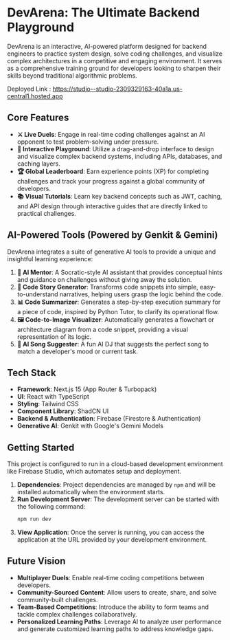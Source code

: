 # DevArena: The Ultimate Backend Playground

DevArena is an interactive, AI-powered platform designed for backend engineers to practice system design, solve coding challenges, and visualize complex architectures in a competitive and engaging environment. It serves as a comprehensive training ground for developers looking to sharpen their skills beyond traditional algorithmic problems.

Deployed Link : https://studio--studio-2309329163-40a1a.us-central1.hosted.app

## Core Features

- **⚔️ Live Duels**: Engage in real-time coding challenges against an AI opponent to test problem-solving under pressure.
- **🎨 Interactive Playground**: Utilize a drag-and-drop interface to design and visualize complex backend systems, including APIs, databases, and caching layers.
- **🏆 Global Leaderboard**: Earn experience points (XP) for completing challenges and track your progress against a global community of developers.
- **📚 Visual Tutorials**: Learn key backend concepts such as JWT, caching, and API design through interactive guides that are directly linked to practical challenges.

## AI-Powered Tools (Powered by Genkit & Gemini)

DevArena integrates a suite of generative AI tools to provide a unique and insightful learning experience:

1.  **🧠 AI Mentor**: A Socratic-style AI assistant that provides conceptual hints and guidance on challenges without giving away the solution.
2.  **📜 Code Story Generator**: Transforms code snippets into simple, easy-to-understand narratives, helping users grasp the logic behind the code.
3.  **📊 Code Summarizer**: Generates a step-by-step execution summary for a piece of code, inspired by Python Tutor, to clarify its operational flow.
4.  **🖼️ Code-to-Image Visualizer**: Automatically generates a flowchart or architecture diagram from a code snippet, providing a visual representation of its logic.
5.  **🎵 AI Song Suggester**: A fun AI DJ that suggests the perfect song to match a developer's mood or current task.

## Tech Stack

-   **Framework**: Next.js 15 (App Router & Turbopack)
-   **UI**: React with TypeScript
-   **Styling**: Tailwind CSS
-   **Component Library**: ShadCN UI
-   **Backend & Authentication**: Firebase (Firestore & Authentication)
-   **Generative AI**: Genkit with Google's Gemini Models

## Getting Started

This project is configured to run in a cloud-based development environment like Firebase Studio, which automates setup and deployment.

1.  **Dependencies**: Project dependencies are managed by `npm` and will be installed automatically when the environment starts.
2.  **Run Development Server**: The development server can be started with the following command:
    ```bash
    npm run dev
    ```
3.  **View Application**: Once the server is running, you can access the application at the URL provided by your development environment.

## Future Vision

-   **Multiplayer Duels**: Enable real-time coding competitions between developers.
-   **Community-Sourced Content**: Allow users to create, share, and solve community-built challenges.
-   **Team-Based Competitions**: Introduce the ability to form teams and tackle complex challenges collaboratively.
-   **Personalized Learning Paths**: Leverage AI to analyze user performance and generate customized learning paths to address knowledge gaps.
